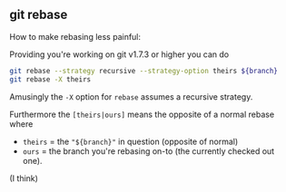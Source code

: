 git rebase
---

How to make rebasing less painful:

Providing you're working on git v1.7.3 or higher you can do

```bash
git rebase --strategy recursive --strategy-option theirs ${branch}
git rebase -X theirs
```

Amusingly the `-X` option for `rebase` assumes a recursive strategy.

Furthermore the `[theirs|ours]` means the opposite of a normal rebase
where

* `theirs` = the `"${branch}"` in question (opposite of normal)
* `ours` = the branch you're rebasing on-to (the currently checked out one).

(I think)
